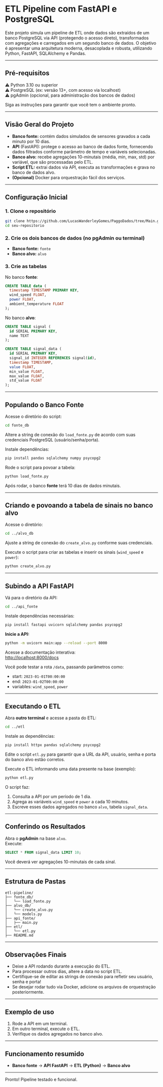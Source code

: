 
# ETL Pipeline com FastAPI e PostgreSQL

Este projeto simula um pipeline de ETL onde dados são extraídos de um banco PostgreSQL via API (protegendo o acesso direto), transformados com agregações e carregados em um segundo banco de dados. O objetivo é apresentar uma arquitetura moderna, desacoplada e robusta, utilizando Python, FastAPI, SQLAlchemy e Pandas.

---

## Pré-requisitos

⚠️ Python 3.10 ou superior  
⚠️ PostgreSQL (ex: versão 13+, com acesso via localhost)  
⚠️ pgAdmin (opcional, para administração dos bancos de dados)

Siga as instruções para garantir que você tem o ambiente pronto.

---

## Visão Geral do Projeto

- **Banco fonte:** contém dados simulados de sensores gravados a cada minuto por 10 dias.
- **API** (FastAPI): protege o acesso ao banco de dados fonte, fornecendo dados filtrados conforme parâmetro de tempo e variáveis selecionadas.
- **Banco alvo:** recebe agregações 10-minutais (média, min, max, std) por variável, que são processadas pelo ETL.
- **Script ETL:** extrai dados via API, executa as transformações e grava no banco de dados alvo.
- **(Opcional)** Docker para orquestração fácil dos serviços.

---

## Configuração Inicial

### 1. Clone o repositório

```bash
git clone https://github.com/LucasWanderleyGomes/PaggoDados/tree/Main.git
cd seu-repositorio
```

### 2. Crie os dois bancos de dados (no pgAdmin ou terminal)

- **Banco fonte:** `fonte`
- **Banco alvo:** `alvo`

### 3. Crie as tabelas 

No banco **fonte**:

```sql
CREATE TABLE data (
  timestamp TIMESTAMP PRIMARY KEY,
  wind_speed FLOAT,
  power FLOAT,
  ambient_temperature FLOAT
);
```

No banco **alvo**:

```sql
CREATE TABLE signal (
  id SERIAL PRIMARY KEY,
  name TEXT
);

CREATE TABLE signal_data (
  id SERIAL PRIMARY KEY,
  signal_id INTEGER REFERENCES signal(id),
  timestamp TIMESTAMP,
  value FLOAT,
  min_value FLOAT,
  max_value FLOAT,
  std_value FLOAT
);
```

---

## Populando o Banco Fonte

Acesse o diretório do script:
```bash
cd fonte_db
```

Altere a string de conexão do `load_fonte.py` de acordo com suas credenciais PostgreSQL (usuário/senha/porta).

Instale dependências:
```bash
pip install pandas sqlalchemy numpy psycopg2
```

Rode o script para povoar a tabela:
```bash
python load_fonte.py
```
Após rodar, o banco **fonte** terá 10 dias de dados minutais.

---

## Criando e povoando a tabela de sinais no banco alvo

Acesse o diretório:
```bash
cd ../alvo_db
```

Ajuste a string de conexão do `create_alvo.py` conforme suas credenciais.

Execute o script para criar as tabelas e inserir os sinais (`wind_speed` e `power`):

```bash
python create_alvo.py
```

---

## Subindo a API FastAPI

Vá para o diretório da API:

```bash
cd ../api_fonte
```

Instale dependências necessárias:

```bash
pip install fastapi uvicorn sqlalchemy pandas psycopg2
```

**Inicie a API:**

```bash
python -m uvicorn main:app --reload --port 8000
```

Acesse a documentação interativa:  
[http://localhost:8000/docs](http://localhost:8000/docs)

Você pode testar a rota `/data`, passando parâmetros como:

- start: `2023-01-01T00:00:00`
- end: `2023-01-02T00:00:00`
- variables: `wind_speed`, `power`

---

## Executando o ETL

Abra **outro terminal** e acesse a pasta do ETL:

```bash
cd ../etl
```

Instale as dependências:

```bash
pip install httpx pandas sqlalchemy psycopg2
```

Edite o script `etl.py` para garantir que a URL da API, usuário, senha e porta do banco alvo estão corretos.

Execute o ETL informando uma data presente na base (exemplo):

```bash
python etl.py
```

O script faz:

1. Consulta a API por um período de 1 dia.
2. Agrega as variáveis `wind_speed` e `power` a cada 10 minutos.
3. Escreve esses dados agregados no banco `alvo`, tabela `signal_data`.

---

## Conferindo os Resultados

Abra o **pgAdmin** na base `alvo`.  
Execute:

```sql
SELECT * FROM signal_data LIMIT 10;
```

Você deverá ver agregações 10-minutais de cada sinal.

---

## Estrutura de Pastas

```
etl-pipeline/
├── fonte_db/
│   └── load_fonte.py
├── alvo_db/
│   └── create_alvo.py
│   └── models.py
├── api_fonte/
│   ├── main.py
├── etl/
│   └── etl.py
├── README.md
```

---

## Observações Finais

- Deixe a API rodando durante a execução do ETL.
- Para processar outros dias, altere a data no script ETL.
- Certifique-se de editar as strings de conexão para refletir seu usuário, senha e porta!
- Se desejar rodar tudo via Docker, adicione os arquivos de orquestração posteriormente.

---

## Exemplo de uso

1. Rode a API em um terminal.
2. Em outro terminal, execute o ETL.
3. Verifique os dados agregados no banco alvo.

---

## Funcionamento resumido

- **Banco fonte** → **API FastAPI** → **ETL (Python)** → **Banco alvo**

---

Pronto! Pipeline testado e funcional.
```
